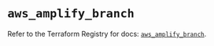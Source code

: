 # `aws_amplify_branch`

Refer to the Terraform Registry for docs: [`aws_amplify_branch`](https://registry.terraform.io/providers/hashicorp/aws/5.87.0/docs/resources/amplify_branch).
